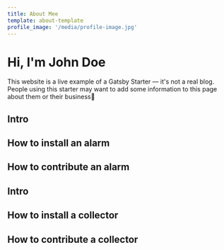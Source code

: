 ```yaml
---
title: About Mee
template: about-template
profile_image: '/media/profile-image.jpg'
---
```


# Hi, I'm John Doe

This website is a live example of a Gatsby Starter — it's not a real blog.
People using this starter may want to add some information to this page about them or their business

 

 
## Intro 

## How to install an alarm

## How to contribute an alarm

## Intro 

## How to install a collector

## How to contribute a collector